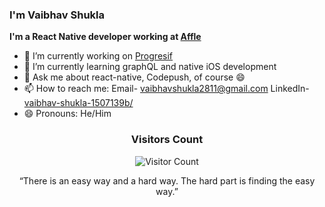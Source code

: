 


### I'm Vaibhav Shukla
<b>I'm a React Native developer working at [Affle](https://affle.com/)</b>

- 🔭 I’m currently working on [Progresif](https://www.progresif.com/) 
- 🌱 I’m currently learning graphQL and native iOS development
- 💬 Ask me about react-native, Codepush,  of course 😄
- 📫 How to reach me: Email- vaibhavshukla2811@gmail.com LinkedIn- [vaibhav-shukla-1507139b/](https://www.linkedin.com/in/vaibhav-shukla-1507139b/)
- 😄 Pronouns: He/Him
<div align='center'>


<h3>Visitors Count</h3>

![Visitor Count](https://profile-counter.glitch.me/{vaibsshukla}/count.svg)

“There is an easy way and a hard way. The hard part is finding the easy way.”
  </div>
